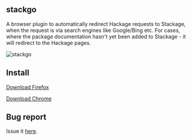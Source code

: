 stackgo
---------

A browser plugin to automatically redirect Hackage requests
to Stackage, when the request is via search engines like
Google/Bing etc. For cases, where the package documentation
hasn't yet been added to Stackage - it will redirect to the
Hackage pages.

![stackgo](https://cloud.githubusercontent.com/assets/737477/20246037/41ba2a00-a9d4-11e6-845e-e429d3eae6e7.gif)

Install
--------

[Download Firefox](https://addons.mozilla.org/en-US/firefox/addon/stackgo)

[Download Chrome](https://chrome.google.com/webstore/detail/ojjalokgookadeklnffglgbnlbaiackn)

Bug report
-----------

Issue it [here](https://github.com/psibi/stackgo/issues).




